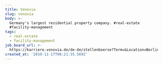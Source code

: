 ```yaml
---
title: Vonovia
slug: vonovia
body: >-
  Germany's largest residential property company. #real-estate
  #facility-management
tags:
  - real-estate
  - facility-management
job_board_url: >-
  https://karriere.vonovia.de/de-de/stellenboerse?Term=&Location=Berlin%2C+Germany&LocationLatitude=52.52000659999999&LocationLongitude=13.404953999999975&Radius=&Seniority=&Workspace=
created_at: '2019-11-17T08:21:35.569Z'
---
```


